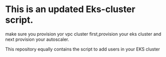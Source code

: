 # This is an updated Eks-cluster script.

  make sure you provision yor vpc cluster first,provision your eks cluster and next provision your autoscaler.

 This repository equally contains the script to add users in your EKS cluster



